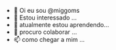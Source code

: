 - 👋 Oi eu sou @miggoms
- 👀 Estou interessado ...
- 🌱 atualmente estou aprendendo...
- 💞️ procuro colaborar ...
- 📫 como chegar a mim ...

<!---
miggoms/miggoms is a ✨ special ✨ repository because its `README.md` (this file) appears on your GitHub profile.
You can click the Preview link to take a look at your changes.
--->

